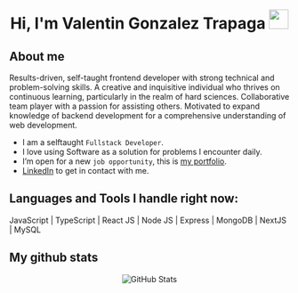 <h1 align="center">Hi, I'm Valentin Gonzalez Trapaga <img src="https://media.giphy.com/media/hvRJCLFzcasrR4ia7z/giphy.gif" width="35"></h1>

## <h2>About me</h2>
Results-driven, self-taught frontend developer with strong technical and problem-solving skills. A creative and inquisitive individual who thrives on continuous learning, particularly in the realm of hard sciences. Collaborative team player with a passion for assisting others. Motivated to expand knowledge of backend development for a comprehensive understanding of web development.

- I am a selftaught `Fullstack Developer`.
- I love using Software as a solution for problems I encounter daily.
- I’m open for a new `job opportunity`, this is [my portfolio](https://portfolio-v2-git-main-valentingtrapaga.vercel.app/).
- [LinkedIn](https://www.linkedin.com/in/valentin-gonzalez-trapaga/) to get in contact with me.

## <h2>Languages and Tools I handle right now:</h2>

<p>
JavaScript | TypeScript | React JS | Node JS | Express | MongoDB | NextJS | MySQL
</p>

## <h2>My github stats</h2>

<p align="center"> <img src="https://github-readme-stats.vercel.app/api?username=ValentinGTrapaga&show_icons=true&theme=react" alt="GitHub Stats" />

